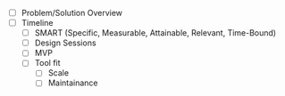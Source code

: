 - [ ] Problem/Solution Overview
- [ ] Timeline
  - [ ] SMART (Specific, Measurable, Attainable, Relevant, Time-Bound)
  - [ ] Design Sessions
  - [ ] MVP 
  - [ ] Tool fit
    - [ ] Scale
    - [ ] Maintainance 